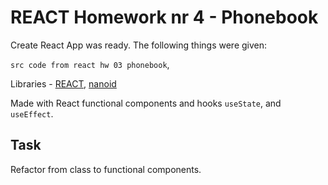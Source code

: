 # REACT Homework nr 4 - Phonebook

Create React App was ready. The following things were given:

`src code from react hw 03 phonebook`, 

Libraries - [REACT](https://pl.react.dev/), [nanoid](https://www.npmjs.com/package/nanoid)

Made with React functional components and hooks `useState`, and `useEffect`.

## Task

Refactor from class to functional components.
